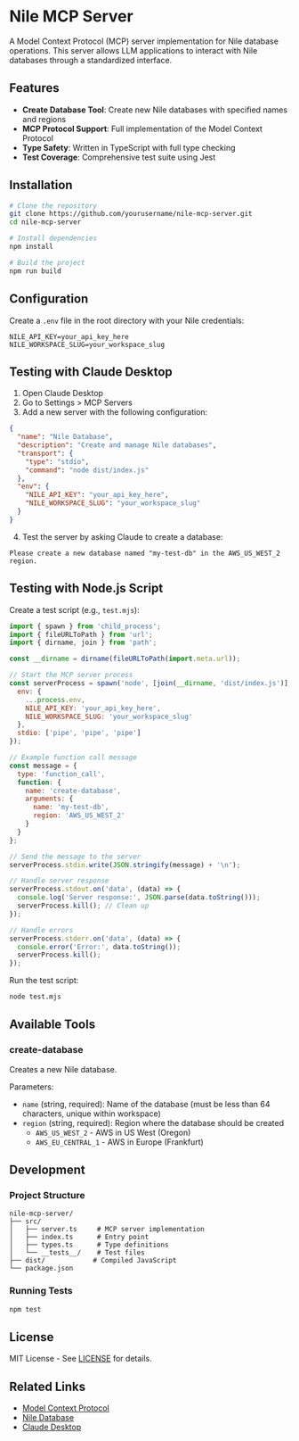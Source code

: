 # Nile MCP Server

A Model Context Protocol (MCP) server implementation for Nile database operations. This server allows LLM applications to interact with Nile databases through a standardized interface.

## Features

- **Create Database Tool**: Create new Nile databases with specified names and regions
- **MCP Protocol Support**: Full implementation of the Model Context Protocol
- **Type Safety**: Written in TypeScript with full type checking
- **Test Coverage**: Comprehensive test suite using Jest

## Installation

```bash
# Clone the repository
git clone https://github.com/yourusername/nile-mcp-server.git
cd nile-mcp-server

# Install dependencies
npm install

# Build the project
npm run build
```

## Configuration

Create a `.env` file in the root directory with your Nile credentials:

```env
NILE_API_KEY=your_api_key_here
NILE_WORKSPACE_SLUG=your_workspace_slug
```

## Testing with Claude Desktop

1. Open Claude Desktop
2. Go to Settings > MCP Servers
3. Add a new server with the following configuration:

```json
{
  "name": "Nile Database",
  "description": "Create and manage Nile databases",
  "transport": {
    "type": "stdio",
    "command": "node dist/index.js"
  },
  "env": {
    "NILE_API_KEY": "your_api_key_here",
    "NILE_WORKSPACE_SLUG": "your_workspace_slug"
  }
}
```

4. Test the server by asking Claude to create a database:
```
Please create a new database named "my-test-db" in the AWS_US_WEST_2 region.
```

## Testing with Node.js Script

Create a test script (e.g., `test.mjs`):

```javascript
import { spawn } from 'child_process';
import { fileURLToPath } from 'url';
import { dirname, join } from 'path';

const __dirname = dirname(fileURLToPath(import.meta.url));

// Start the MCP server process
const serverProcess = spawn('node', [join(__dirname, 'dist/index.js')], {
  env: {
    ...process.env,
    NILE_API_KEY: 'your_api_key_here',
    NILE_WORKSPACE_SLUG: 'your_workspace_slug'
  },
  stdio: ['pipe', 'pipe', 'pipe']
});

// Example function call message
const message = {
  type: 'function_call',
  function: {
    name: 'create-database',
    arguments: {
      name: 'my-test-db',
      region: 'AWS_US_WEST_2'
    }
  }
};

// Send the message to the server
serverProcess.stdin.write(JSON.stringify(message) + '\n');

// Handle server response
serverProcess.stdout.on('data', (data) => {
  console.log('Server response:', JSON.parse(data.toString()));
  serverProcess.kill(); // Clean up
});

// Handle errors
serverProcess.stderr.on('data', (data) => {
  console.error('Error:', data.toString());
  serverProcess.kill();
});
```

Run the test script:
```bash
node test.mjs
```

## Available Tools

### create-database

Creates a new Nile database.

Parameters:
- `name` (string, required): Name of the database (must be less than 64 characters, unique within workspace)
- `region` (string, required): Region where the database should be created
  - `AWS_US_WEST_2` - AWS in US West (Oregon)
  - `AWS_EU_CENTRAL_1` - AWS in Europe (Frankfurt)

## Development

### Project Structure

```
nile-mcp-server/
├── src/
│   ├── server.ts     # MCP server implementation
│   ├── index.ts      # Entry point
│   ├── types.ts      # Type definitions
│   └── __tests__/    # Test files
├── dist/            # Compiled JavaScript
└── package.json
```

### Running Tests

```bash
npm test
```

## License

MIT License - See [LICENSE](LICENSE) for details.

## Related Links

- [Model Context Protocol](https://modelcontextprotocol.io)
- [Nile Database](https://thenile.dev)
- [Claude Desktop](https://claude.ai) 